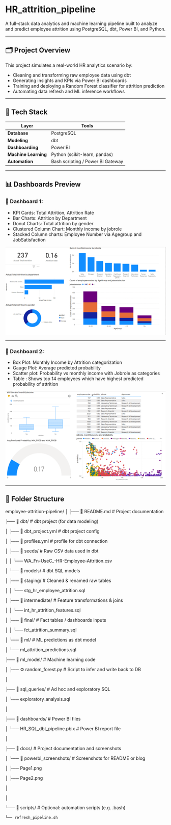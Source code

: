 # HR_attrition_pipeline

A full-stack data analytics and machine learning pipeline built to analyze and predict employee attrition using PostgreSQL, dbt, Power BI, and Python.

---

## 🗂 Project Overview

This project simulates a real-world HR analytics scenario by:
- Cleaning and transforming raw employee data using dbt
- Generating insights and KPIs via Power BI dashboards
- Training and deploying a Random Forest classifier for attrition prediction
- Automating data refresh and ML inference workflows

---

## 🔧 Tech Stack

| Layer | Tools |
|-------|-------|
| **Database** | PostgreSQL |
| **Modeling** | dbt |
| **Dashboarding** | Power BI |
| **Machine Learning** | Python (scikit-learn, pandas) |
| **Automation** | Bash scripting / Power BI Gateway |

---

## 📊 Dashboards Preview


### 📌 Dashboard 1:
- KPI Cards: Total Attrition, Attrition Rate
- Bar Charts: Attrition by Department
- Donut Charts: Total attrition by gender
- Clustered Column Chart: Monthly income by jobrole
- Stacked Column charts: Employee Number via Agegroup and JobSatisfaction

![Attrition Overview](docs/powerbi_screenshots/Page1.png)

---

### 📌 Dashboard 2:
- Box Plot: Monthly Income by Attrition categorization
- Gauge Plot: Average predicted probability
- Scatter plot: Probability vs monthly income with Jobrole as categories
- Table : Shows top 14 employees which have highest predicted probability of attrition 

![Employee Insights](docs/powerbi_screenshots/Page2.png)

---

## 📁 Folder Structure
employee-attrition-pipeline/
│
├── 📄 README.md                  # Project documentation

├── 📂 dbt/                       # dbt project (for data modeling)

│   ├── 📄 dbt_project.yml        # dbt project config

│   ├── 📄 profiles.yml           # profile for dbt connection

│   ├── 📂 seeds/                 # Raw CSV data used in dbt

│   │   └── WA_Fn-UseC_-HR-Employee-Attrition.csv

│   └── 📂 models/                # dbt SQL models

│       ├── 📂 staging/           # Cleaned & renamed raw tables

│       │   └── stg_hr_employee_attrition.sql

│       ├── 📂 intermediate/      # Feature transformations & joins

│       │   └── int_hr_attrition_features.sql

│       ├── 📂 final/             # Fact tables / dashboards inputs

│       │   └── fct_attrition_summary.sql

│       └── 📂 ml/                # ML predictions as dbt model

│           └── ml_attrition_predictions.sql

├── 📂 ml_model/                  # Machine learning code

│   ├── ⚙️ random_forest.py     # Script to infer and write back to DB

│

├── 📂 sql_queries/               # Ad hoc and exploratory SQL

│   └── exploratory_analysis.sql

│

├── 📂 dashboards/                # Power BI files

│   └── HR_SQL_dbt_pipeline.pbix  # Power BI report file

│

├── 📂 docs/                      # Project documentation and screenshots

│   └── 📂 powerbi_screenshots/   # Screenshots for README or blog

│       ├── Page1.png

│       ├── Page2.png

│      

│

└── 📂 scripts/                    # Optional: automation scripts (e.g. .bash)

    └── refresh_pipeline.sh

